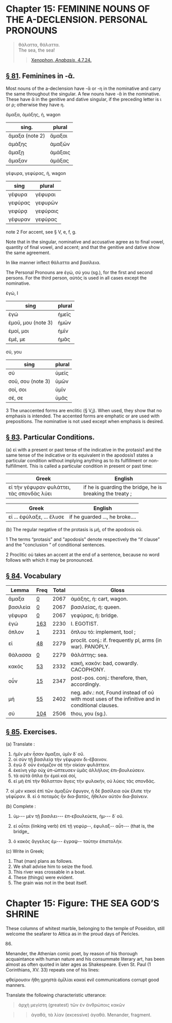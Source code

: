 # Chapter 15: FEMININE NOUNS OF THE A-DECLENSION. PERSONAL PRONOUNS

>  θάλαττα, θάλαττα.<br/>
>  The sea, the sea!<br/>
>> [Xenophon, *Anabasis*, 4.7.24. ](https://scaife.perseus.org/reader/urn:cts:greekLit:tlg0032.tlg006.perseus-grc2:4.7.24?right=perseus-eng2)




## [§ 81](#para81). Feminines in -ᾰ.


Most nouns of the a-declension
have -ᾱ or -η in the nominative and carry the same throughout the singular. A few nouns have -ᾰ in the nominative.
These have ᾱ in the genitive and dative singular, if the
preceding letter is ι or ρ; otherwise they have η.



ἅμαξα, ἁμάξης, ἡ, wagon


| sing. | plural | 
| --- | --- 
| ἅμαξα (note 2) | ἅμαξαι | 
| ἁμάξης | ἁμαξῶν | 
| ἅμαξῃ | ἁμάξαις | 
| ἅμαξαν | ἁμάξας | 




γέφυρα, γεφύρας, ἡ, wagon

| sing | plural | 
| --- | --- 
| γέφυρα | γέφυραι | 
| γεφύρας | γεφυρῶν | 
| γεφύρᾳ | γεφύραις | 
| γέφυραν | γεφύρας | 




note 2 For accent, see § V, e, f, g.


Note that in the singular, nominative and accusative agree as to
final vowel, quantity of final vowel, and accent; and that the genitive
and dative show the same agreement.



In like manner inflect θάλαττα and βασίλεια.

<div type="textpart" subtype="para" n="82">


The Personal Pronouns are <rs type="lemma">ἐγώ</rs>,
<rs type="lemma">σύ</rs> you (sg.), for
the first and second persons. For the third person, αὐτός
is used in all cases except the nominative.



ἐγώ, I

| sing | plural | 
| --- | --- 
| ἐγώ | ἡμεῖς | 
| ἐμοῦ, μου (note 3) | ἡμῶν | 
| ἐμοί, μοι | ἡμῖν | 
| ἐμέ, με | ἡμᾶς | 




σύ, you

| sing | plural | 
| --- | --- 
| σύ | ὑμεῖς | 
| σοῦ, σου (note 3) | ὑμῶν | 
| σοί, σοι | ὑμῖν | 
| σέ, σε | ὑμᾶς | 




3 The unaccented forms are enclitic (§ V,j). When used, they show that
no emphasis is intended. The accented forms are emphatic or are used with
prepositions. The nominative is not used except when emphasis is desired.



<pb n="47"/>


## [§ 83](#para83). Particular Conditions.


(a) εἰ with a present or past
tense of the indicative in the protasis1 and the same tense
of the indicative or its equivalent in the apodosis1 states a
particular condition without implying anything as to its
fulfillment or non-fulfillment. This is called a particular
condition in present or past time:

| Greek | English | 
| --- | -- | 
|  εἰ τὴν γέφυραν φυλάττει, τὰς σπονδὰς λύει   |  if he is guarding the bridge, he is breaking the treaty ;  |



| Greek | English | 
| --- | -- | 
|  εἰ ... ἐφύλαξε, ... ἔλυσε  |  if he guarded ..., he broke....  |






(b) The regular negative of the protasis is μή, of the
apodosis οὐ.



1 The terms “protasis” and "apodosis" denote respectively the “if clause” and the "conclusion ” of conditional sentences.



2 Proclitic οὐ takes an accent at the end of a sentence, because no word follows with which it may be pronounced.


## [§ 84](#para84). Vocabulary
| Lemma | Freq | Total | Gloss |
| --- | --- | --- | -- |
| ἄμαξα | [0](https://github.com/gregorycrane/CrosbySchaeffer2.0/tree/main/chaps/vocpassages/0011-002/ἅμαξα.md) | 2067 | ἁμάξης, ἡ: cart, wagon. 
| βασιλεία | [0](https://github.com/gregorycrane/CrosbySchaeffer2.0/tree/main/chaps/vocpassages/0011-002/βασίλεια.md) | 2067 | βασιλείας, ἡ: queen. 
| γέφυρα | [0](https://github.com/gregorycrane/CrosbySchaeffer2.0/tree/main/chaps/vocpassages/0011-002/γέφυρα.md) | 2067 | γεφύρας, ἡ: bridge. 
| ἐγώ | [163](https://github.com/gregorycrane/CrosbySchaeffer2.0/tree/main/chaps/vocpassages/0011-002/ἐγώ.md) | 2230 | I. EGOTIST. 
| ὅπλον | [1](https://github.com/gregorycrane/CrosbySchaeffer2.0/tree/main/chaps/vocpassages/0011-002/ὅπλον.md) | 2231 | ὅπλου τό: implement, tool ;
| εἰ | [48](https://github.com/gregorycrane/CrosbySchaeffer2.0/tree/main/chaps/vocpassages/0011-002/εἰ.md) | 2279 | proclit. conj.: if. frequently pl, arms (in war). PANOPLY.
| θάλασσα | [0](https://github.com/gregorycrane/CrosbySchaeffer2.0/tree/main/chaps/vocpassages/0011-002/θάλαττα.md) | 2279 | θάλάττης: sea. 
| κακός | [53](https://github.com/gregorycrane/CrosbySchaeffer2.0/tree/main/chaps/vocpassages/0011-002/κακός.md) | 2332 | κακή, κακόν: bad, cowardly. CACOPHONY.
| οὖν | [15](https://github.com/gregorycrane/CrosbySchaeffer2.0/tree/main/chaps/vocpassages/0011-002/οὖν.md) | 2347 | post-pos. conj.: therefore, then,  accordingly.
| μή | [55](https://github.com/gregorycrane/CrosbySchaeffer2.0/tree/main/chaps/vocpassages/0011-002/μή.md) | 2402 | neg. adv.: not, Found instead of οὐ with most uses of the infinitive and in conditional clauses.
| σύ | [104](https://github.com/gregorycrane/CrosbySchaeffer2.0/tree/main/chaps/vocpassages/0011-002/σύ.md) | 2506 | thou, you (sg.).



## [§ 85](#para85). Exercises.




(a) Translate :

1. ἡμῖν μὲν ἦσαν ἅμαξαι, ὑμῖν δ᾽ οὔ.
2. οἱ σὺν τῇ βασιλείᾳ τὴν γέφυραν δι-ἔβαινον. 
3. ἐγὼ δ᾽ οὖν ἐνόμιζον σὲ τὴν οἰκίαν φυλάττειν. 
4. ἐκείνη γὰρ οὐχ ὑπ-ώπτευσεν ὑμᾶς ἀλλήλοις ἐπι-βουλεύσειν. 
5. τὰ αὐτὰ ὅπλα ἣν ἐμοὶ καὶ σοί, 
6. εἰ μὴ ἐπὶ τὴν θάλατταν ἄγεις τὴν φυλακήν, οὐ λύεις τὰς σπονδάς.


<pb n="48"/>
7. οἱ μὲν κακοὶ ἐπὶ τῶν ἁμαξῶν ἔφυγον, ἡ δὲ βασίλεια οὐκ ἔλιπε τὴν γέφῡραν. 
8. εἰ ὁ ποταμὸς ἦν δια-βατός, ἤθελον αὐτὸν δια-βαίνειν.

(b) Complete :

1. ὑμ--- μὲν τῇ βασιλει--- ἐπ-εβουλεύετε, ἡμ--- δ᾽ οὔ. 
2. εἰ οὗτοι (linking verb) ἐπὶ τῇ γεφύρ--, ἐφυλαξ-- αὖτ--- (that is, the bridge_






3. ὁ κακὸς ἄγγελος ἐμ--- ἐγραψ-- ταύτην ἐπιστολήν.

(c) Write in Greek;

1. That (man) plans as follows.
2. We shall advise him to seize the food. 
3. This river was crossable in a boat. 
4. These (things) were evident. 
5. The grain was not in the beat itself.


# Chapter 15: Figure: THE SEA GOD’S SHRINΕ


These columns of whitest marble, belonging to the temple of Poseidon, still welcome the
seafarer to Attica as in the proud
days of Pericles.

86.

Menander, the Athenian
comic poet, by reason of his thorough acquaintance with
human nature and his consummate literary art, has been
almost as often quoted in later ages as Shakespeare. Even
St. Paul (1 Corinthians, XV. 33) repeats one of his lines:

φθείρουσιν ἤθη χρηστὰ ὁμῑλίαι κακαί
evil communications corrupt good manners.

<div type="textpart" subtype="para" n="86">





Translate the following characteristic utterance:

> ἀρχὴ μεγίστη (greatest) τῶν ἐν ἀνθρώποις κακῶν

>> ἀγαθά, τὰ λίαν (excessive) ἀγαθά.
>> Menander, fragment.






<pb n="49"/>



